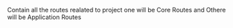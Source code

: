 Contain all the routes realated to project one will be Core Routes and Othere will be Application Routes
